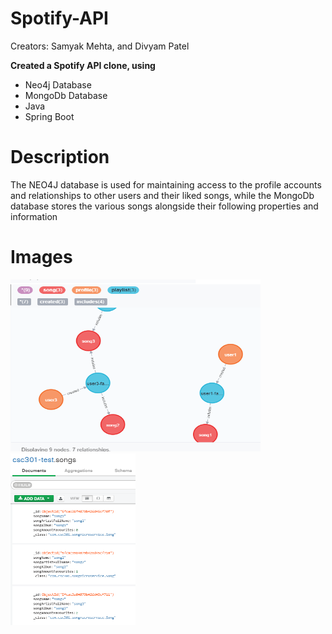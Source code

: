 # Spotify-API 

Creators: Samyak Mehta, and Divyam Patel

__Created a Spotify API clone, using__
- Neo4j Database
- MongoDb Database
- Java
- Spring Boot

# Description
The NEO4J database is used for maintaining access to the profile accounts and relationships to other users and their liked songs, while the MongoDb database stores the various songs alongside their following properties and information 

# Images
<p float="left">
  <img src="https://github.com/Samyakk123/Spotify-API/blob/master/neo4jPicture.png" width="400" height="275">
  <img src="https://github.com/Samyakk123/Spotify-API/blob/master/mongoDbPicture.PNG" width="200" height="275">
</p>
